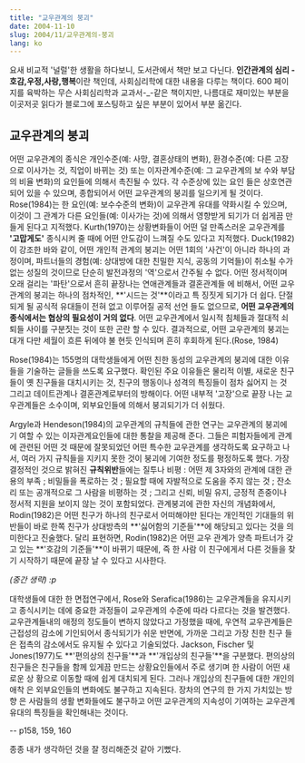 ```yaml
---
title: "교우관계의 붕괴"
date: 2004-11-10
slug: 2004/11/교우관계의-붕괴
lang: ko
---
```


요새 비교적 '널럴'한 생활을 하다보니, 도서관에서 책만 보고 다닌다.
**인간관계의 심리 - 호감,우정,사랑,행복**이란 책인데, 사회심리학에 대한 
내용을 다루는 책이다. 600 페이지를 육박하는 무슨 사회심리학과 교과서-_-같은
책이지만, 나름대로 재미있는 부분을 이곳저곳 읽다가 블로그에 포스팅하고 싶은
부분이 있어서 부분 옮긴다.

## 교우관계의 붕괴

 어떤 교우관계의 종식은 개인수준(예: 사망, 결혼상태의 변화), 환경수준(예: 다른
고장으로 이사가는 것, 직업이 바뀌는 것) 또는 이자관계수준(예: 그 교우관계의 보
수와 부담의 비율 변화)의 요인들에 의해서 촉진될 수 있다. 각 수준상에 있는 요인
들은 상호연관되어 있을 수 있으며, 종합되어서 어떤 교우관계의 붕괴를 일으키게 될
것이다. Rose(1984)는 한 요인(예: 보수수준의 변화)이 교우관계 유대를 약화시킬 수
있으며, 이것이 그 관계가 다른 요인들(예: 이사가는 것)에 의해서 영향받게 되기가 
더 쉽게끔 만들게 된다고 지적했다. Kurth(1970)는 상황변화들이 어떤 덜 만족스러운 
교우관계를 **'고맙게도'** 종식시켜 줄 때에 어떤 안도감이 느껴질 수도 있다고 
지적했다. Duck(1982)이 강조한 바와 같이, 어떤 개인적 관계의 붕괴는 어떤 1회의 
'사건'이 아니라 하나의 과정이며, 파트너들의 경험(예: 상대방에 대한 친밀한 지식,
공동의 기억들)이 취소될 수가 없는 성질의 것이므로 단순히 발전과정의 '역'으로서
간주될 수 없다. 
 어떤 정서적이며 오래 걸리는 '파탄'으로서 흔히 끝장나는 연애관계들과 결혼관계들
에 비해서, 어떤 교우관계의 붕괴는 하나의 점차적인, **'시드는 것'**이라고 특
징짓게 되기가 더 쉽다. 단절되게 될 공식적 유대들이 전혀 없고 이루어질 공적 선언
들도 없으므로, **어떤 교우관계의 종식에서는 협상의 필요성이 거의 없다**.
 어떤 교우관계에서 일시적 침체들과 절대적 쇠퇴들 사이를 구분짓는 것이 또한 곤란
할 수 있다. 결과적으로, 어떤 교우관계의 붕괴는 대개 다만 세월이 흐른 뒤에야 불
현듯 인식되며 흔히 후회하게 된다.(Rose, 1984)

 Rose(1984)는 155명의 대학생들에게 어떤 친한 동성의 교우관계의 붕괴에 대한 이유
들을 기술하는 글들을 쓰도록 요구했다. 확인된 주요 이유들은 물리적 이별, 새로운 
친구들이 옛 친구들을 대치시키는 것, 친구의 행동이나 성격의 특징들이 점차 싫어지
는 것 그리고 데이트관계나 결혼관계로부터의 방해이다. 어떤 내부적 '고장'으로 끝장
나는 교우관계들은 소수이며, 외부요인들에 의해서 붕괴되기가 더 쉬웠다.
 
 Argyle과 Hendeson(1984)의 교우관계의 규칙들에 관한 연구는 교우관계의 붕괴에 기
여할 수 있는 이자관계요인들에 대한 통찰을 제공해 준다. 그들은 피험자들에게 관계
에 관련된 어떤 것 때문에 잘못되었던 어떤 특수한 교우관계를 생각하도록 요구하고 
나서, 여러 가지 규칙들을 지키지 못한 것이 붕괴에 기여한 정도를 평정하도록 했다.
가장 결정적인 것으로 밝혀진 **규칙위반**들에는 질투나 비평 : 어떤 제 3자와의
관계에 대한 관용의 부족 ; 비밀들을 폭로하는 것 ; 필요할 때에 자발적으로 도움을
주지 않는 것 ; 잔소리 또는 공개적으로 그 사람을 비평하는 것 ; 그리고 신뢰, 비밀
유지, 긍정적 존중이나 정서적 지원을 보이지 않는 것이 포함되었다. 관계붕괴에 관한
자신의 개념화에서, Rodin(1982)은 어떤 친구가 하나의 친구로서 어떠해야만 된다는
개인적인 기대들의 위반들이 바로 한쪽 친구가 상대방측의 **'싫어함의 기준들'**에
해당되고 있다는 것을 의미한다고 진술했다. 달리 표현하면, Rodin(1982)은 어떤 교우
관계가 양측 파트너가 갖고 있는 **'호감의 기준들'**이 바뀌기 때문에, 즉 한 사람
이 친구에게서 다른 것들을 찾기 시작하기 때문에 끝장 날 수 있다고 시사한다.

*(중간 생략) :p* 

 대학생들에 대한 한 면접연구에서, Rose와 Serafica(1986)는 교우관계들을 유지시키고 
종식시키는 데에 중요한 과정들이 교우관계의 수준에 따라 다르다는 것을 발견했다.
교우관계들내의 애정의 정도들이 변하지 않았다고 가정했을 때에, 우연적 교우관계들은
근접성의 감소에 기인되어서 종식되기가 쉬운 반면에, 가까운 그리고 가장 친한 친구
들은 접촉의 감소에서도 유지될 수 있다고 기술되었다. Jackson, Fischer 및 Jones(1977)도
**'편의상의 친구들'**과 **'개입상의 친구들'**을 구분했다. 편의상의 친구들은
친구들을 함께 있게끔 만드는 상황요인들에서 주로 생기며 한 사람이 어떤 새로운 상
황으로 이동할 때에 쉽게 대치되게 된다. 그러나 개입상의 친구들에 대한 개인의 애착
은 외부요인들의 변화에도 불구하고 지속된다. 장차의 연구의 한 가지 가치있는 방향
은 사람들의 생활 변화들에도 불구하고 어떤 교우관계의 지속성이 기여하는 교우관계
유대의 특징들을 확인해내는 것이다.

-- p158, 159, 160

종종 내가 생각하던 것을 잘 정리해준것 같아 기뻤다.
